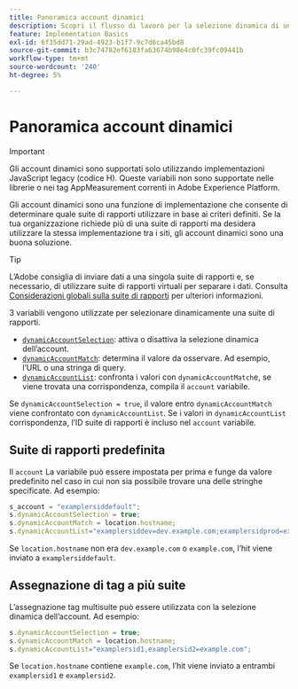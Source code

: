 ```yaml
---
title: Panoramica account dinamici
description: Scopri il flusso di lavoro per la selezione dinamica di una suite di rapporti utilizzando il codice H.
feature: Implementation Basics
exl-id: 6f35dd71-29ad-4923-b1f7-9c7d6ca45bd8
source-git-commit: b3c74782ef6183fa63674b98e4c0fc39fc09441b
workflow-type: tm+mt
source-wordcount: '240'
ht-degree: 5%

---
```


# Panoramica account dinamici

>[!IMPORTANT]
>
>Gli account dinamici sono supportati solo utilizzando implementazioni JavaScript legacy (codice H). Queste variabili non sono supportate nelle librerie o nei tag AppMeasurement correnti in Adobe Experience Platform.

Gli account dinamici sono una funzione di implementazione che consente di determinare quale suite di rapporti utilizzare in base ai criteri definiti. Se la tua organizzazione richiede più di una suite di rapporti ma desidera utilizzare la stessa implementazione tra i siti, gli account dinamici sono una buona soluzione.

>[!TIP]
>
>L’Adobe consiglia di inviare dati a una singola suite di rapporti e, se necessario, di utilizzare suite di rapporti virtuali per separare i dati. Consulta [Considerazioni globali sulla suite di rapporti](../../../prepare/global-rs.md) per ulteriori informazioni.

3 variabili vengono utilizzate per selezionare dinamicamente una suite di rapporti.

* [`dynamicAccountSelection`](dynamicaccountselection.md): attiva o disattiva la selezione dinamica dell’account.
* [`dynamicAccountMatch`](dynamicaccountmatch.md): determina il valore da osservare. Ad esempio, l’URL o una stringa di query.
* [`dynamicAccountList`](dynamicaccountlist.md): confronta i valori con `dynamicAccountMatch`e, se viene trovata una corrispondenza, compila il `account` variabile.

Se `dynamicAccountSelection = true`, il valore entro `dynamicAccountMatch` viene confrontato con `dynamicAccountList`. Se i valori in `dynamicAccountList` corrispondenza, l’ID suite di rapporti è incluso nel `account` variabile.

## Suite di rapporti predefinita

Il `account` La variabile può essere impostata per prima e funge da valore predefinito nel caso in cui non sia possibile trovare una delle stringhe specificate. Ad esempio:

```javascript
s_account = "examplersiddefault";
s.dynamicAccountSelection = true;
s.dynamicAccountMatch = location.hostname;
s.dynamicAccountList="examplersiddev=dev.example.com;examplersidprod=example.com";
```

Se `location.hostname` non era `dev.example.com` o `example.com`, l’hit viene inviato a `examplersiddefault`.

## Assegnazione di tag a più suite

L’assegnazione tag multisuite può essere utilizzata con la selezione dinamica dell’account. Ad esempio:

```js
s.dynamicAccountSelection = true;
s.dynamicAccountMatch = location.hostname;
s.dynamicAccountList="examplersid1,examplersid2=example.com";
```

Se `location.hostname` contiene `example.com`, l’hit viene inviato a entrambi `examplersid1` e `examplersid2`.
